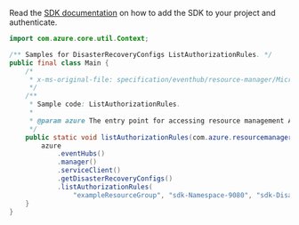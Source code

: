 Read the [SDK documentation](https://github.com/Azure/azure-sdk-for-java/blob/azure-resourcemanager_2.15.0/sdk/resourcemanager/azure-resourcemanager/README.md) on how to add the SDK to your project and authenticate.

```java
import com.azure.core.util.Context;

/** Samples for DisasterRecoveryConfigs ListAuthorizationRules. */
public final class Main {
    /*
     * x-ms-original-file: specification/eventhub/resource-manager/Microsoft.EventHub/stable/2021-11-01/examples/disasterRecoveryConfigs/EHAliasAuthorizationRuleListAll.json
     */
    /**
     * Sample code: ListAuthorizationRules.
     *
     * @param azure The entry point for accessing resource management APIs in Azure.
     */
    public static void listAuthorizationRules(com.azure.resourcemanager.AzureResourceManager azure) {
        azure
            .eventHubs()
            .manager()
            .serviceClient()
            .getDisasterRecoveryConfigs()
            .listAuthorizationRules(
                "exampleResourceGroup", "sdk-Namespace-9080", "sdk-DisasterRecovery-4047", Context.NONE);
    }
}
```
